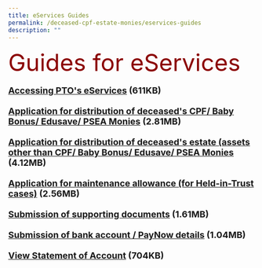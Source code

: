 ```yaml
---
title: eServices Guides
permalink: /deceased-cpf-estate-monies/eservices-guides
description: ""
---
```

<font size="8" color="DarkRed">Guides for eServices</font><br><br> <font size="4"><b><a href = "/files/PTO\_E-Service\_User\_Guide-Access.pdf" target = "\_blank">Accessing PTO's eServices</a> (611KB)<br><br> <a href = "/files/PTO\_E-Service\_UserGuide-CPF.pdf" target = "\_blank">Application for distribution of deceased's CPF/ Baby Bonus/ Edusave/ PSEA Monies</a> (2.81MB)<br><br> <a href = "/files/PTO\_E-Service\_User\_Guide-Estate.pdf" target = "\_blank">Application for distribution of deceased's estate (assets other than CPF/ Baby Bonus/ Edusave/ PSEA Monies</a> (4.12MB)<br><br> <a href = "/files/PTO\_E-Service\_User\_Guide-Maintenance.pdf" target = "\_blank">Application for maintenance allowance (for Held-in-Trust cases)</a> (2.56MB)<br><br> <a href = "/files/PTO\_E-Service\_User\_Guide-SubmitDocs.pdf" target = "\_blank">Submission of supporting documents</a> (1.61MB)<br><br> <a href = "/files/Guide-SubmissionOfBankDocs.pdf" target = "\_blank">Submission of bank account / PayNow details</a> (1.04MB)<br><br> <a href = "/files/StatementofAccount.pdf" target = "\_blank">View Statement of Account</a> (704KB)<br><br>